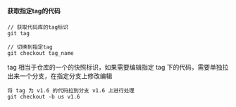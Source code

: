 #### 获取指定tag的代码

```
// 获取代码库的tag标识
git tag

// 切换到指定tag
git checkout tag_name
```

tag 相当于仓库的一个的快照标识，如果需要编辑指定 tag 下的代码，需要单独拉出来一个分支，在指定分支上修改编辑
```
将 tag 为 v1.6 的代码拉到分支 v1.6 上进行处理
git checkout -b us v1.6
```